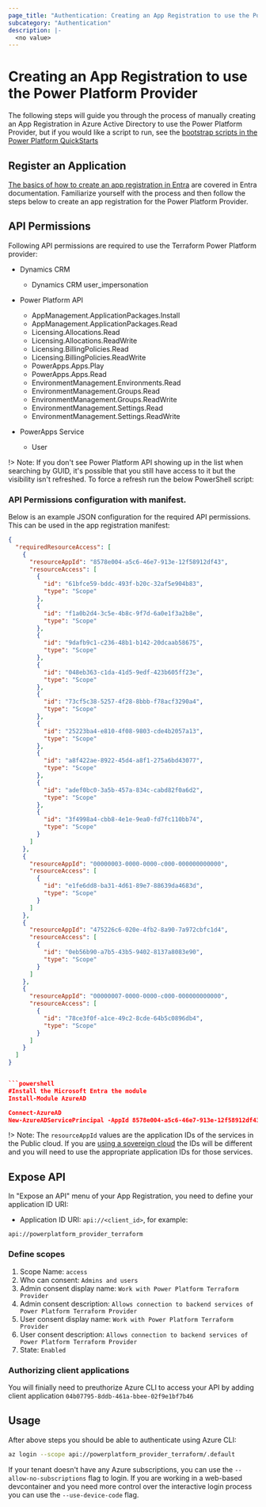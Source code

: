 ```yaml
---
page_title: "Authentication: Creating an App Registration to use the Power Platform Provider"
subcategory: "Authentication"
description: |-
  <no value>
---
```


# Creating an App Registration to use the Power Platform Provider

The following steps will guide you through the process of manually creating an App Registration in Azure Active Directory to use the Power Platform Provider, but if you would like a script to run, see the [bootstrap scripts in the Power Platform QuickStarts](https://github.com/microsoft/power-platform-terraform-quickstarts/blob/main/bootstrap/tenant-configuration/main.tf)

## Register an Application

[The basics of how to create an app registration in Entra](https://learn.microsoft.com/entra/identity-platform/quickstart-register-app#register-an-application) are covered in Entra documentation.  Familiarize yourself with the process and then follow the steps below to create an app registration for the Power Platform Provider.

## API Permissions

Following API permissions are required to use the Terraform Power Platform provider:

- Dynamics CRM
  - Dynamics CRM user_impersonation

- Power Platform API
  - AppManagement.ApplicationPackages.Install
  - AppManagement.ApplicationPackages.Read
  - Licensing.Allocations.Read
  - Licensing.Allocations.ReadWrite
  - Licensing.BillingPolicies.Read
  - Licensing.BillingPolicies.ReadWrite
  - PowerApps.Apps.Play
  - PowerApps.Apps.Read
  - EnvironmentManagement.Environments.Read
  - EnvironmentManagement.Groups.Read
  - EnvironmentManagement.Groups.ReadWrite
  - EnvironmentManagement.Settings.Read
  - EnvironmentManagement.Settings.ReadWrite

- PowerApps Service
  - User

!> Note: If you don't see Power Platform API showing up in the list when searching by GUID, it's possible that you still have access to it but the visibility isn't refreshed. To force a refresh run the below PowerShell script:

### API Permissions configuration with manifest.

Below is an example JSON configuration for the required API permissions. This can be used in the app registration manifest:

```json
{
  "requiredResourceAccess": [
    {
      "resourceAppId": "8578e004-a5c6-46e7-913e-12f58912df43",
      "resourceAccess": [
        {
          "id": "61bfce59-bddc-493f-b20c-32af5e904b83",
          "type": "Scope"
        },
        {
          "id": "f1a0b2d4-3c5e-4b8c-9f7d-6a0e1f3a2b8e",
          "type": "Scope"
        },
        {
          "id": "9dafb9c1-c236-48b1-b142-20dcaab58675",
          "type": "Scope"
        },
        {
          "id": "048eb363-c1da-41d5-9edf-423b605ff23e",
          "type": "Scope"
        },
        {
          "id": "73cf5c38-5257-4f28-8bbb-f78acf3290a4",
          "type": "Scope"
        },
        {
          "id": "25223ba4-e810-4f08-9803-cde4b2057a13",
          "type": "Scope"
        },
        {
          "id": "a8f422ae-8922-45d4-a8f1-275a6bd43077",
          "type": "Scope"
        },
        {
          "id": "adef0bc0-3a5b-457a-834c-cabd82f0a6d2",
          "type": "Scope"
        },
        {
          "id": "3f4998a4-cbb8-4e1e-9ea0-fd7fc110bb74",
          "type": "Scope"
        }
      ]
    },
    {
      "resourceAppId": "00000003-0000-0000-c000-000000000000",
      "resourceAccess": [
        {
          "id": "e1fe6dd8-ba31-4d61-89e7-88639da4683d",
          "type": "Scope"
        }
      ]
    },
    {
      "resourceAppId": "475226c6-020e-4fb2-8a90-7a972cbfc1d4",
      "resourceAccess": [
        {
          "id": "0eb56b90-a7b5-43b5-9402-8137a8083e90",
          "type": "Scope"
        }
      ]
    },
    {
      "resourceAppId": "00000007-0000-0000-c000-000000000000",
      "resourceAccess": [
        {
          "id": "78ce3f0f-a1ce-49c2-8cde-64b5c0896db4",
          "type": "Scope"
        }
      ]
    }
  ]
}


```powershell
#Install the Microsoft Entra the module
Install-Module AzureAD

Connect-AzureAD
New-AzureADServicePrincipal -AppId 8578e004-a5c6-46e7-913e-12f58912df43 -DisplayName "Power Platform API"
```

!> Note: The `resourceAppId` values are the application IDs of the services in the Public cloud.  If you are [using a sovereign cloud](./nonpublic_clouds.md) the IDs will be different and you will need to use the appropriate application IDs for those services.

## Expose API

In "Expose an API" menu of your App Registration, you need to define your application ID URI:

- Application ID URI: `api://<client_id>`, for example:

```plaintext
api://powerplatform_provider_terraform
```

### Define scopes

1. Scope Name: `access`
1. Who can consent: `Admins and users`
1. Admin consent display name: `Work with Power Platform Terraform Provider`
1. Admin consent description: `Allows connection to backend services of Power Platform Terraform Provider`
1. User consent display name: `Work with Power Platform Terraform Provider`
1. User consent description: `Allows connection to backend services of Power Platform Terraform Provider`
1. State: `Enabled`

### Authorizing client applications

You will finially need to preuthorize Azure CLI to access your API by adding client application `04b07795-8ddb-461a-bbee-02f9e1bf7b46`

## Usage

After above steps you should be able to authenticate using Azure CLI:

```bash
az login --scope api://powerplatform_provider_terraform/.default
```

If your tenant doesn't have any Azure subscriptions, you can use the `--allow-no-subscriptions` flag to login. If you are working in a web-based devcontainer and you need more control over the interactive login process you can use the `--use-device-code` flag.
